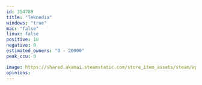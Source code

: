 ```yaml
---
id: 354780
title: "Teknedia"
windows: "true"
mac: "false"
linux: false
positive: 10
negative: 0
estimated_owners: "0 - 20000"
peak_ccu: 0

image: https://shared.akamai.steamstatic.com/store_item_assets/steam/apps/354780/header.jpg?t=1610137355
opinions:
---
```

